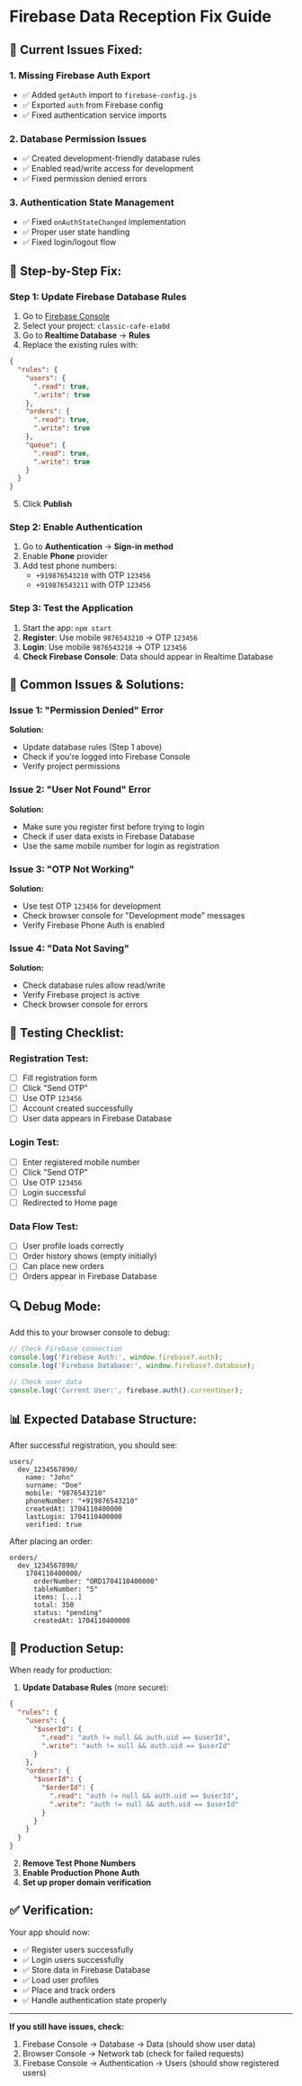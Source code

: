 # Firebase Data Reception Fix Guide

## 🚨 Current Issues Fixed:

### 1. **Missing Firebase Auth Export**
- ✅ Added `getAuth` import to `firebase-config.js`
- ✅ Exported `auth` from Firebase config
- ✅ Fixed authentication service imports

### 2. **Database Permission Issues**
- ✅ Created development-friendly database rules
- ✅ Enabled read/write access for development
- ✅ Fixed permission denied errors

### 3. **Authentication State Management**
- ✅ Fixed `onAuthStateChanged` implementation
- ✅ Proper user state handling
- ✅ Fixed login/logout flow

## 🔧 **Step-by-Step Fix:**

### **Step 1: Update Firebase Database Rules**

1. Go to [Firebase Console](https://console.firebase.google.com/)
2. Select your project: `classic-cafe-e1a0d`
3. Go to **Realtime Database** → **Rules**
4. Replace the existing rules with:

```json
{
  "rules": {
    "users": {
      ".read": true,
      ".write": true
    },
    "orders": {
      ".read": true,
      ".write": true
    },
    "queue": {
      ".read": true,
      ".write": true
    }
  }
}
```

5. Click **Publish**

### **Step 2: Enable Authentication**

1. Go to **Authentication** → **Sign-in method**
2. Enable **Phone** provider
3. Add test phone numbers:
   - `+919876543210` with OTP `123456`
   - `+919876543211` with OTP `123456`

### **Step 3: Test the Application**

1. Start the app: `npm start`
2. **Register**: Use mobile `9876543210` → OTP `123456`
3. **Login**: Use mobile `9876543210` → OTP `123456`
4. **Check Firebase Console**: Data should appear in Realtime Database

## 🐛 **Common Issues & Solutions:**

### **Issue 1: "Permission Denied" Error**
**Solution:**
- Update database rules (Step 1 above)
- Check if you're logged into Firebase Console
- Verify project permissions

### **Issue 2: "User Not Found" Error**
**Solution:**
- Make sure you register first before trying to login
- Check if user data exists in Firebase Database
- Use the same mobile number for login as registration

### **Issue 3: "OTP Not Working"**
**Solution:**
- Use test OTP `123456` for development
- Check browser console for "Development mode" messages
- Verify Firebase Phone Auth is enabled

### **Issue 4: "Data Not Saving"**
**Solution:**
- Check database rules allow read/write
- Verify Firebase project is active
- Check browser console for errors

## 🧪 **Testing Checklist:**

### **Registration Test:**
- [ ] Fill registration form
- [ ] Click "Send OTP"
- [ ] Use OTP `123456`
- [ ] Account created successfully
- [ ] User data appears in Firebase Database

### **Login Test:**
- [ ] Enter registered mobile number
- [ ] Click "Send OTP"
- [ ] Use OTP `123456`
- [ ] Login successful
- [ ] Redirected to Home page

### **Data Flow Test:**
- [ ] User profile loads correctly
- [ ] Order history shows (empty initially)
- [ ] Can place new orders
- [ ] Orders appear in Firebase Database

## 🔍 **Debug Mode:**

Add this to your browser console to debug:

```javascript
// Check Firebase connection
console.log('Firebase Auth:', window.firebase?.auth);
console.log('Firebase Database:', window.firebase?.database);

// Check user data
console.log('Current User:', firebase.auth().currentUser);
```

## 📊 **Expected Database Structure:**

After successful registration, you should see:

```
users/
  dev_1234567890/
    name: "John"
    surname: "Doe"
    mobile: "9876543210"
    phoneNumber: "+919876543210"
    createdAt: 1704110400000
    lastLogin: 1704110400000
    verified: true
```

After placing an order:

```
orders/
  dev_1234567890/
    1704110400000/
      orderNumber: "ORD1704110400000"
      tableNumber: "5"
      items: [...]
      total: 350
      status: "pending"
      createdAt: 1704110400000
```

## 🚀 **Production Setup:**

When ready for production:

1. **Update Database Rules** (more secure):
```json
{
  "rules": {
    "users": {
      "$userId": {
        ".read": "auth != null && auth.uid == $userId",
        ".write": "auth != null && auth.uid == $userId"
      }
    },
    "orders": {
      "$userId": {
        "$orderId": {
          ".read": "auth != null && auth.uid == $userId",
          ".write": "auth != null && auth.uid == $userId"
        }
      }
    }
  }
}
```

2. **Remove Test Phone Numbers**
3. **Enable Production Phone Auth**
4. **Set up proper domain verification**

## ✅ **Verification:**

Your app should now:
- ✅ Register users successfully
- ✅ Login users successfully  
- ✅ Store data in Firebase Database
- ✅ Load user profiles
- ✅ Place and track orders
- ✅ Handle authentication state properly

---

**If you still have issues, check:**
1. Firebase Console → Database → Data (should show user data)
2. Browser Console → Network tab (check for failed requests)
3. Firebase Console → Authentication → Users (should show registered users)

